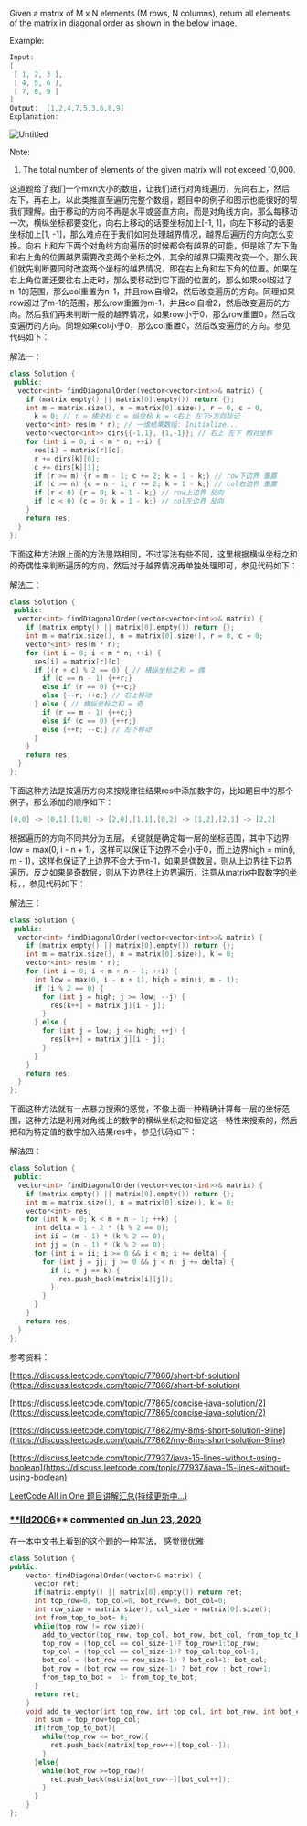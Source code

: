 Given a matrix of M x N elements (M rows, N columns), return all elements of the matrix in diagonal order as shown in the below image.

Example:

```cpp
Input:
[
 [ 1, 2, 3 ],
 [ 4, 5, 6 ],
 [ 7, 8, 9 ]
]
Output:  [1,2,4,7,5,3,6,8,9]
Explanation:
```

![Untitled](https://prod-files-secure.s3.us-west-2.amazonaws.com/bfd53194-dc1b-48fe-b468-4b8f0627c3d5/7372e592-302d-40f8-998a-f890720ebede/Untitled.png)

Note:

1. The total number of elements of the given matrix will not exceed 10,000.

这道题给了我们一个mxn大小的数组，让我们进行对角线遍历，先向右上，然后左下，再右上，以此类推直至遍历完整个数组，题目中的例子和图示也能很好的帮我们理解。由于移动的方向不再是水平或竖直方向，而是对角线方向，那么每移动一次，横纵坐标都要变化，向右上移动的话要坐标加上[-1, 1]，向左下移动的话要坐标加上[1, -1]，那么难点在于我们如何处理越界情况，越界后遍历的方向怎么变换。向右上和左下两个对角线方向遍历的时候都会有越界的可能，但是除了左下角和右上角的位置越界需要改变两个坐标之外，其余的越界只需要改变一个。那么我们就先判断要同时改变两个坐标的越界情况，即在右上角和左下角的位置。如果在右上角位置还要往右上走时，那么要移动到它下面的位置的，那么如果col超过了n-1的范围，那么col重置为n-1，并且row自增2，然后改变遍历的方向。同理如果row超过了m-1的范围，那么row重置为m-1，并且col自增2，然后改变遍历的方向。然后我们再来判断一般的越界情况，如果row小于0，那么row重置0，然后改变遍历的方向。同理如果col小于0，那么col重置0，然后改变遍历的方向。参见代码如下：

解法一：

```cpp
class Solution {
 public:
  vector<int> findDiagonalOrder(vector<vector<int>>& matrix) {
    if (matrix.empty() || matrix[0].empty()) return {};
    int m = matrix.size(), n = matrix[0].size(), r = 0, c = 0,
      k = 0; // r = 横坐标 c = 纵坐标 k = <右上 左下>方向标记
    vector<int> res(m * n); // 一维结果数组: Initialize...
    vector<vector<int>> dirs{{-1,1}, {1,-1}}; // 右上 左下 相对坐标
    for (int i = 0; i < m * n; ++i) {
      res[i] = matrix[r][c];
      r += dirs[k][0];
      c += dirs[k][1];
      if (r >= m) {r = m - 1; c += 2; k = 1 - k;} // row下边界 重置
      if (c >= n) {c = n - 1; r += 2; k = 1 - k;} // col右边界 重置
      if (r < 0) {r = 0; k = 1 - k;} // row上边界 反向 
      if (c < 0) {c = 0; k = 1 - k;} // col左边界 反向
    }
    return res;
  }
};
```

下面这种方法跟上面的方法思路相同，不过写法有些不同，这里根据横纵坐标之和的奇偶性来判断遍历的方向，然后对于越界情况再单独处理即可，参见代码如下：

解法二：

```cpp
class Solution {
 public:
  vector<int> findDiagonalOrder(vector<vector<int>>& matrix) {
    if (matrix.empty() || matrix[0].empty()) return {};
    int m = matrix.size(), n = matrix[0].size(), r = 0, c = 0;
    vector<int> res(m * n);
    for (int i = 0; i < m * n; ++i) {
      res[i] = matrix[r][c];
      if ((r + c) % 2 == 0) { // 横纵坐标之和 = 偶
        if (c == n - 1) {++r;}
        else if (r == 0) {++c;}
        else {--r; ++c;} // 右上移动
      } else { // 横纵坐标之和 = 奇
        if (r == m - 1) {++c;}
        else if (c == 0) {++r;}
        else {++r; --c;} // 左下移动
      }
    }
    return res;
  }
};
```

下面这种方法是按遍历方向来按规律往结果res中添加数字的，比如题目中的那个例子，那么添加的顺序如下：

```cpp
[0,0] -> [0,1],[1,0] -> [2,0],[1,1],[0,2] -> [1,2],[2,1] -> [2,2]
```

根据遍历的方向不同共分为五层，关键就是确定每一层的坐标范围，其中下边界low = max(0, i - n + 1)，这样可以保证下边界不会小于0，而上边界high = min(i, m - 1)，这样也保证了上边界不会大于m-1，如果是偶数层，则从上边界往下边界遍历，反之如果是奇数层，则从下边界往上边界遍历，注意从matrix中取数字的坐标，，参见代码如下：

解法三：

```cpp
class Solution {
 public:
  vector<int> findDiagonalOrder(vector<vector<int>>& matrix) {
    if (matrix.empty() || matrix[0].empty()) return {};
    int m = matrix.size(), n = matrix[0].size(), k = 0;
    vector<int> res(m * n);
    for (int i = 0; i < m + n - 1; ++i) {
      int low = max(0, i - n + 1), high = min(i, m - 1);
      if (i % 2 == 0) {
        for (int j = high; j >= low; --j) {
          res[k++] = matrix[j][i - j];
        }
      } else {
        for (int j = low; j <= high; ++j) {
          res[k++] = matrix[j][i - j];
        }
      }
    }
    return res;
  }
};
```

下面这种方法就有一点暴力搜索的感觉，不像上面一种精确计算每一层的坐标范围，这种方法是利用对角线上的数字的横纵坐标之和恒定这一特性来搜索的，然后把和为特定值的数字加入结果res中，参见代码如下：

解法四：

```cpp
class Solution {
 public:
  vector<int> findDiagonalOrder(vector<vector<int>>& matrix) {
    if (matrix.empty() || matrix[0].empty()) return {};
    int m = matrix.size(), n = matrix[0].size(), k = 0;
    vector<int> res;
    for (int k = 0; k < m + n - 1; ++k) {
      int delta = 1 - 2 * (k % 2 == 0);
      int ii = (m - 1) * (k % 2 == 0);
      int jj = (n - 1) * (k % 2 == 0);
      for (int i = ii; i >= 0 && i < m; i += delta) {
        for (int j = jj; j >= 0 && j < n; j += delta) {
          if (i + j == k) {
            res.push_back(matrix[i][j]);
          }
        }
      }
    }
    return res;
  }
};
```

参考资料：

[https://discuss.leetcode.com/topic/77866/short-bf-solution](https://discuss.leetcode.com/topic/77866/short-bf-solution)

[https://discuss.leetcode.com/topic/77865/concise-java-solution/2](https://discuss.leetcode.com/topic/77865/concise-java-solution/2)

[https://discuss.leetcode.com/topic/77862/my-8ms-short-solution-9line](https://discuss.leetcode.com/topic/77862/my-8ms-short-solution-9line)

[https://discuss.leetcode.com/topic/77937/java-15-lines-without-using-boolean](https://discuss.leetcode.com/topic/77937/java-15-lines-without-using-boolean)

[LeetCode All in One 题目讲解汇总(持续更新中...)](http://www.cnblogs.com/grandyang/p/4606334.html)

### [**lld2006](https://github.com/lld2006)** commented [on Jun 23, 2020](https://github.com/grandyang/leetcode/issues/498#issuecomment-647933665)

在一本中文书上看到的这个题的一种写法， 感觉很优雅

```cpp
class Solution {
public:
    vector findDiagonalOrder(vector>& matrix) {
      vector ret;
      if(matrix.empty() || matrix[0].empty()) return ret;
      int top_row=0, top_col=0, bot_row=0, bot_col=0;    
      int row_size = matrix.size(), col_size = matrix[0].size();
      int from_top_to_bot= 0;
      while(top_row != row_size){
        add_to_vector(top_row, top_col, bot_row, bot_col, from_top_to_bot, ret, matrix);
        top_row = (top_col == col_size-1)? top_row+1:top_row;
        top_col = (top_col == col_size-1)? top_col:top_col+1;
        bot_col = (bot_row == row_size-1) ? bot_col+1: bot_col;
        bot_row = (bot_row == row_size-1) ? bot_row : bot_row+1;
        from_top_to_bot =  1- from_top_to_bot;
      }
      return ret;
    }
    void add_to_vector(int top_row, int top_col, int bot_row, int bot_col, int from_top_to_bot, vector& ret, const vector>& matrix){
      int sum = top_row+top_col;
      if(from_top_to_bot){
        while(top_row <= bot_row){
          ret.push_back(matrix[top_row++][top_col--]);
        }
      }else{
        while(bot_row >=top_row){
          ret.push_back(matrix[bot_row--][bot_col++]);
        }
      }
    }
};
```